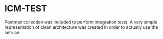 # ICM-TEST
Postman collection was included to perform integration tests.
A very simple representation of clean architecture was created in order to actually use the service